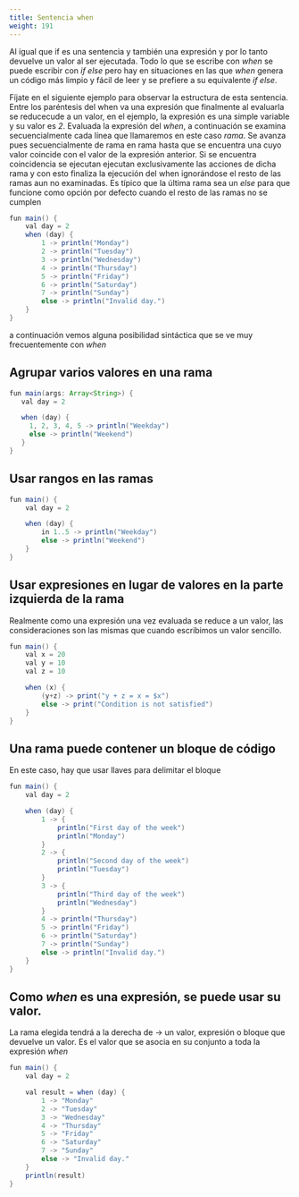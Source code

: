 ```yaml
---
title: Sentencia when
weight: 191
---
```


Al igual que if es una sentencia y también una expresión y por lo tanto devuelve un valor al ser ejecutada. 
Todo lo que se escribe con *when* se puede escribir con *if else* pero hay en situaciones en las que *when* genera un código más limpio y fácil de leer y se prefiere a su equivalente *if else*.

Fíjate en  el siguiente ejemplo para observar la estructura de esta sentencia. Entre los paréntesis del when va una expresión que finalmente al evaluarla se reducecude a un valor, en el ejemplo, la expresión es una simple variable y su valor es *2*. Evaluada la expresión del *when*, a continuación  se examina secuencialmente cada línea que llamaremos en este caso *rama*. Se avanza pues secuencialmente de rama en rama hasta que se encuentra una cuyo valor  coincide con el valor de la expresión anterior. Si se encuentra coincidencia se ejecutan ejecutan exclusivamente las acciones de dicha rama y con esto  finaliza la ejecución del when ignorándose el resto de las ramas aun no examinadas. Es típico que la última rama  sea un *else* para que funcione como opción por defecto cuando el resto de las ramas no se cumplen



```java
fun main() {
    val day = 2
    when (day) {
        1 -> println("Monday")
        2 -> println("Tuesday")
        3 -> println("Wednesday")
        4 -> println("Thursday")
        5 -> println("Friday")
        6 -> println("Saturday")
        7 -> println("Sunday")
        else -> println("Invalid day.")
    }
}
```
a continuación vemos alguna posibilidad sintáctica que se ve muy frecuentemente con *when*
## Agrupar varios valores en una rama

```java
fun main(args: Array<String>) {
   val day = 2

   when (day) {
     1, 2, 3, 4, 5 -> println("Weekday")
     else -> println("Weekend")
   }
}
```
## Usar  rangos en  las ramas  
```java
fun main() {
    val day = 2

    when (day) {
        in 1..5 -> println("Weekday")
        else -> println("Weekend")
    }
}
```
## Usar expresiones en lugar de valores en la parte izquierda de la rama
Realmente como una expresión una vez evaluada se reduce a un valor, las consideraciones son las mismas que cuando escribimos un valor sencillo.

```java
fun main() {
    val x = 20
    val y = 10
    val z = 10

    when (x) {
        (y+z) -> print("y + z = x = $x")
        else -> print("Condition is not satisfied")
    }
}

```
## Una rama puede contener un bloque de código
En este caso, hay que usar llaves para delimitar el bloque
```java
fun main() {
    val day = 2

    when (day) {
        1 -> {
            println("First day of the week")
            println("Monday")
        }
        2 -> {
            println("Second day of the week")
            println("Tuesday")
        }
        3 -> {
            println("Third day of the week")
            println("Wednesday")
        }
        4 -> println("Thursday")
        5 -> println("Friday")
        6 -> println("Saturday")
        7 -> println("Sunday")
        else -> println("Invalid day.")
    }
}
```
## Como *when* es una expresión, se puede usar su valor.

La rama elegida tendrá a la derecha de -> un valor, expresión o bloque que devuelve un valor. Es el valor que se asocia en su conjunto a toda la expresión *when*

```java
fun main() {
    val day = 2

    val result = when (day) {
        1 -> "Monday"
        2 -> "Tuesday"
        3 -> "Wednesday"
        4 -> "Thursday"
        5 -> "Friday"
        6 -> "Saturday"
        7 -> "Sunday"
        else -> "Invalid day."
    }
    println(result)
}
```
